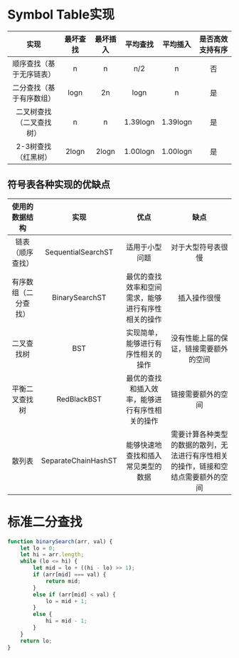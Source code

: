 # Symbol Table实现

|           实现           | 最坏查找 | 最坏插入 | 平均查找 | 平均插入 | 是否高效支持有序 |
| :----------------------: | :------: | :------: | :------: | :------: | :--------------: |
| 顺序查找（基于无序链表） |    n     |    n     |   n/2    |    n     |        否        |
| 二分查找（基于有序数组） |   logn   |    2n    |   logn   |    n     |        是        |
| 二叉树查找（二叉查找树） |    n     |    n     | 1.39logn | 1.39logn |        是        |
|   2-3树查找（红黑树）    |  2logn   |  2logn   | 1.00logn | 1.00logn |        是        |

## 符号表各种实现的优缺点

|    使用的数据结构    |        实现         |                        优点                        |                             缺点                             |
| :------------------: | :-----------------: | :------------------------------------------------: | :----------------------------------------------------------: |
|   链表（顺序查找）   | SequentialSearchST  |                   适用于小型问题                   |                      对于大型符号表很慢                      |
| 有序数组（二分查找） |   BinarySearchST    | 最优的查找效率和空间需求，能够进行有序性相关的操作 |                         插入操作很慢                         |
|      二叉查找树      |         BST         |         实现简单，能够进行有序性相关的操作         |            没有性能上届的保证，链接需要额外的空间            |
|    平衡二叉查找树    |     RedBlackBST     |   最优的查找和插入效率，能够进行有序性相关的操作   |                      链接需要额外的空间                      |
|        散列表        | SeparateChainHashST |         能够快速地查找和插入常见类型的数据         | 需要计算各种类型的数据的散列，无法进行有序性相关的操作，链接和空结点需要额外的空间 |

# 标准二分查找

```javascript
function binarySearch(arr, val) {
    let lo = 0;
    let hi = arr.length;
    while (lo <= hi) {
        let mid = lo + ((hi - lo) >> 1);
        if (arr[mid] === val) {
            return mid;
        }
        else if (arr[mid] < val) {
            lo = mid + 1;
        }
        else {
            hi = mid - 1;
        }
    }
    return lo;
}

```


